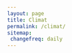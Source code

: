 ```yaml
---
layout: page
title: Climat
permalink: /climat/
sitemap:
 changefreq: daily
---
```

<script src="../assets/chart.js/dist/Chart.bundle.min.js"></script>
<canvas id="myChart" ></canvas>
<script>

    var minTemp = [
                {x:'2021-03-31', y:11.7},
                {x:'2021-04-01', y:10.8}, 
                {x:'2021-04-02', y:4.5},
                {x:'2021-04-03', y:3.9},
                {x:'2021-04-04', y:-1.1},
                {x:'2021-04-05', y:1.5},
                {x:'2021-04-06', y:-2.1},
                {x:'2021-04-07', y:-3},
                {x:'2021-04-08', y:1.5},
                {x:'2021-04-09', y:2.7},
                {x:'2021-04-10', y:4.6},
                {x:'2021-04-11', y:3.0},
                {x:'2021-04-12', y:-0.1},
                {x:'2021-04-13', y:-1.5},
                {x:'2021-04-14', y:-2.4},
                {x:'2021-04-15', y:-0.9},
                {x:'2021-04-16', y:-1.1},
                {x:'2021-04-17', y:-0.8}, 
                {x:'2021-04-18', y:-0.1}, 
                {x:'2021-04-19', y:-0.8}, 
                {x:'2021-04-20', y:4.7}, 
                {x:'2021-04-21', y:2.3}, 
                {x:'2021-04-22', y:2.0}, 
                {x:'2021-04-23', y:3.0}, 
                {x:'2021-04-24', y:3.9}, 
                {x:'2021-04-25', y:2}, 
                {x:'2021-04-26', y:0.9}, 
                {x:'2021-04-27', y:0.3}, 
                {x:'2021-04-28', y:-0.4}, 
                {x:'2021-04-29', y:2.4}, 
                {x:'2021-04-30', y:-0.6}, 
                {x:'2021-05-01', y:0.3}, 
                {x:'2021-05-02', y:1.1}, 
                {x:'2021-05-03', y:2.8}, 
                {x:'2021-05-04', y:8}, 
                {x:'2021-05-05', y:2.7}, 
                {x:'2021-05-06', y:4.1}, 
                {x:'2021-05-07', y:2.6}, 
                {x:'2021-05-08', y:9.8}, 
                {x:'2021-05-09', y:13.8}, 
                {x:'2021-05-10', y:9.7}, 
                {x:'2021-05-11', y:6.3}, 
                {x:'2021-05-12', y:5.6}, 
                {x:'2021-05-13', y:5.6}, 
                {x:'2021-05-14', y:7.8}, 
                {x:'2021-05-15', y:7.6}, 
                {x:'2021-05-16', y:8.5}, 
                {x:'2021-05-17', y:8.8}, 
                {x:'2021-05-18', y:8.4}, 
                {x:'2021-05-19', y:7.4}, 
                {x:'2021-05-20', y:6.4}, 
                {x:'2021-05-21', y:8.6}, 
                {x:'2021-05-22', y:8.1}, 
                {x:'2021-05-23', y:5.8}, 
                {x:'2021-05-24', y:6.3}, 
                {x:'2021-05-25', y:6}, 
                {x:'2021-05-26', y:7.8}, 
                {x:'2021-05-27', y:5.6}, 
                {x:'2021-05-28', y:7.1}, 
                {x:'2021-05-29', y:9}, 
                {x:'2021-05-30', y:7.5}, 
                {x:'2021-05-31', y:7.2}, 
                {x:'2021-06-01', y:7.7}, 
                {x:'2021-06-02', y:14.1}, 
                {x:'2021-06-03', y:11.6}, 
                {x:'2021-06-04', y:10.1}, 
                {x:'2021-06-05', y:7.4}, 
                {x:'2021-06-06', y:7}, 
                {x:'2021-06-07', y:9.3}, 
                {x:'2021-06-08', y:9.3}, 
                {x:'2021-06-09', y:11}, 
                {x:'2021-06-10', y:10.3}, 
                {x:'2021-06-11', y:10.7}, 
                {x:'2021-06-12', y:10.6}, 
                {x:'2021-06-13', y:9.4}, 
                {x:'2021-06-14', y:13}, 
                {x:'2021-06-15', y:12.8}, 
                {x:'2021-06-16', y:13.1}, 
                {x:'2021-06-17', y:16.2}, 
                {x:'2021-06-18', y:15.1}, 
                {x:'2021-06-19', y:12.4}, 
            ];
    var maxTemp = [
                {x:'2021-03-31', y:23.9},
                {x:'2021-04-01', y:24},
                {x:'2021-04-02', y:12.3},
                {x:'2021-04-03', y:9.5},
                {x:'2021-04-04', y:11.8},
                {x:'2021-04-05', y:8.8},
                {x:'2021-04-06', y:7.6},
                {x:'2021-04-07', y:8.5},
                {x:'2021-04-08', y:14.6},
                {x:'2021-04-09', y:15.6},
                {x:'2021-04-10', y:7.1},
                {x:'2021-04-11', y:8.6},
                {x:'2021-04-12', y:11},
                {x:'2021-04-13', y:10.8},
                {x:'2021-04-14', y:11.5},
                {x:'2021-04-15', y:10.6},
                {x:'2021-04-16', y:11.2},
                {x:'2021-04-17', y:11.8},
                {x:'2021-04-18', y:13.2}, 
                {x:'2021-04-19', y:17.2}, 
                {x:'2021-04-20', y:18.5}, 
                {x:'2021-04-21', y:18.7}, 
                {x:'2021-04-22', y:17.6}, 
                {x:'2021-04-23', y:19.5}, 
                {x:'2021-04-24', y:20.6}, 
                {x:'2021-04-25', y:16.7}, 
                {x:'2021-04-26', y:15.1}, 
                {x:'2021-04-27', y:16.2}, 
                {x:'2021-04-28', y:15.7}, 
                {x:'2021-04-29', y:12.9}, 
                {x:'2021-04-30', y:13.6}, 
                {x:'2021-05-01', y:14}, 
                {x:'2021-05-02', y:14.4}, 
                {x:'2021-05-03', y:16.4}, 
                {x:'2021-05-04', y:14.3}, 
                {x:'2021-05-05', y:11.2}, 
                {x:'2021-05-06', y:8.7}, 
                {x:'2021-05-07', y:14.7}, 
                {x:'2021-05-08', y:20.9}, 
                {x:'2021-05-09', y:22.9}, 
                {x:'2021-05-10', y:17}, 
                {x:'2021-05-11', y:15.8}, 
                {x:'2021-05-12', y:16.6}, 
                {x:'2021-05-13', y:13.5}, 
                {x:'2021-05-14', y:15.5}, 
                {x:'2021-05-15', y:15.1}, 
                {x:'2021-05-16', y:15.6}, 
                {x:'2021-05-17', y:15.2}, 
                {x:'2021-05-18', y:16.8}, 
                {x:'2021-05-19', y:15.1}, 
                {x:'2021-05-20', y:16.4}, 
                {x:'2021-05-21', y:16}, 
                {x:'2021-05-22', y:14.4}, 
                {x:'2021-05-23', y:14.1}, 
                {x:'2021-05-24', y:12.9}, 
                {x:'2021-05-25', y:13.2}, 
                {x:'2021-05-26', y:14.3}, 
                {x:'2021-05-27', y:21.8}, 
                {x:'2021-05-28', y:22.1}, 
                {x:'2021-05-29', y:21.8}, 
                {x:'2021-05-30', y:21.8}, 
                {x:'2021-05-31', y:25}, 
                {x:'2021-06-01', y:27.8}, 
                {x:'2021-06-02', y:24.4}, 
                {x:'2021-06-03', y:21.5}, 
                {x:'2021-06-04', y:14.1}, 
                {x:'2021-06-05', y:23}, 
                {x:'2021-06-06', y:22.4}, 
                {x:'2021-06-07', y:23.6}, 
                {x:'2021-06-08', y:26.8}, 
                {x:'2021-06-10', y:28.6}, 
                {x:'2021-06-11', y:28.2}, 
                {x:'2021-06-12', y:24.4}, 
                {x:'2021-06-13', y:28.4}, 
                {x:'2021-06-14', y:30.3}, 
                {x:'2021-06-15', y:28}, 
                {x:'2021-06-16', y:31.6}, 
                {x:'2021-06-17', y:24.4}, 
                {x:'2021-06-18', y:23.7}, 
                {x:'2021-06-19', y:17.7}, 
            ];
    var avgTemp = [];
    for (var i in maxTemp) {
        avgTemp.push({x: maxTemp[i].x,y: (maxTemp[i].y+minTemp[i].y)/2});
    }
    var ctx = 'myChart';
    var myChart = new Chart(ctx, {
    type: 'line',
    data: {
        datasets: [{
            data: minTemp,
            borderColor: 'blue',
            fill: false,
            label: 'Temp. min (°C)'
        }, {
            data: maxTemp,
            borderColor: 'red',
            fill: false,
            label: 'Temp. max (°C)'
        }, {
            data: avgTemp,
            borderColor: 'orange',
            fill: false,
            label: 'Temp. avg (°C)'
        },{
            type: 'bar',
            data: [
                {x:'2021-04-06', y:0.4},
                {x:'2021-04-07', y:2.8},
                {x:'2021-04-09', y:0.8},
                {x:'2021-04-10', y:20.8},
                {x:'2021-04-11', y:2.0},
                {x:'2021-04-13', y:0.4},
                {x:'2021-04-27', y:0.4}, 
                {x:'2021-04-29', y:0.4}, 
                {x:'2021-05-02', y:0.4}, 
                {x:'2021-05-03', y:0.8}, 
                {x:'2021-05-04', y:0.8}, 
                {x:'2021-05-05', y:4.8}, 
                {x:'2021-05-06', y:12}, 
                {x:'2021-05-08', y:0.4}, 
                {x:'2021-05-09', y:10.8}, 
                {x:'2021-05-10', y:1.6}, 
                {x:'2021-05-12', y:8}, 
                {x:'2021-05-14', y:4.8}, 
                {x:'2021-05-15', y:13.6}, 
                {x:'2021-05-16', y:7.6}, 
                {x:'2021-05-17', y:3.6}, 
                {x:'2021-05-20', y:7.2}, 
                {x:'2021-05-21', y:1.6}, 
                {x:'2021-05-23', y:2.8}, 
                {x:'2021-05-24', y:6.4}, 
                {x:'2021-05-25', y:3.6}, 
                {x:'2021-06-02', y:6.4}, 
                {x:'2021-06-03', y:1.2}, 
                {x:'2021-06-04', y:8}, 
                {x:'2021-06-17', y:19.6}, 
                {x:'2021-06-18', y:8.8}, 
                {x:'2021-06-18', y:5.6}, 
            ],
            backgroundColor: 'lightblue',
            label: 'Précipitations (mm)'
        }],
    },
    options: {
        scales: {
            xAxes: [{
                type: 'time',
                time: {
                    unit: 'day'
                }
            }]
        }
    }
});
</script>